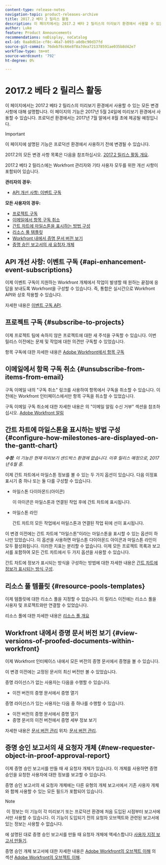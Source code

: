 ```yaml
---
content-type: release-notes
navigation-topic: product-releases-archive
title: 2017.2 베타 2 릴리스 활동
description: 이 페이지에서는 2017.2 베타 2 릴리스의 미리보기 환경에서 사용할 수 있는 모든 변경 사항에 대해 설명합니다. 이 페이지의 기능은 2017년 5월 24일에 미리보기 환경에서 사용할 수 있습니다. 프로덕션 환경에서는 2017년 7월 말에서 8월 초에 제공될 예정입니다.
author: Luke
feature: Product Announcements
recommendations: noDisplay, noCatalog
exl-id: 0aa8d61e-cf8c-46a7-b093-a0dbc90d37fd
source-git-commit: 76deb76c66e8f8a7dea721378591ae035b8d42e7
workflow-type: tm+mt
source-wordcount: '792'
ht-degree: 0%

---
```


# 2017.2 베타 2 릴리스 활동

이 페이지에서는 2017.2 베타 2 릴리스의 미리보기 환경에서 사용할 수 있는 모든 변경 사항에 대해 설명합니다. 이 페이지의 기능은 2017년 5월 24일에 미리보기 환경에서 사용할 수 있습니다. 프로덕션 환경에서는 2017년 7월 말에서 8월 초에 제공될 예정입니다.

>[!IMPORTANT]
>
>이 페이지에 설명된 기능은 프로덕션 환경에서 사용하기 전에 변경될 수 있습니다.

2017.2의 모든 변경 사항 목록은 다음을 참조하십시오. [2017.2 릴리스 활동 개요](../../../../product-announcements/product-releases/quarterly-release-archive/2017.2-release-activity/2017.2-release-activity-overview.md).

2017.2 베타 2 릴리스에는 Workfront 관리자와 기타 사용자 모두를 위한 개선 사항이 포함되어 있습니다.

**관리자의 경우:**

* [API 개선 사항: 이벤트 구독](#api-enhancement-event-subscriptions)

**모든 사용자의 경우:**

* [프로젝트 구독](#subscribe-to-projects)
* [이메일에서 항목 구독 취소](#unsubscribe-from-items-from-email)
* [간트 차트에 마일스톤을 표시하는 방법 구성](#configure-how-milestones-are-displayed-on-the-gantt-chart)
* [리소스 풀 템플릿](#resource-pools-templates)
* [Workfront 내에서 증명 문서 버전 보기](#view-versions-of-proofed-documents-within-workfront)
* [증명 승인 보고서의 새 요청자 개체](#new-requester-object-in-proof-approval-report)

## API 개선 사항: 이벤트 구독 {#api-enhancement-event-subscriptions}

이제 이벤트 구독이 지원하는 Workfront 개체에서 작업이 발생할 때 원하는 끝점에 응답을 보내도록 Workfront을 구성할 수 있습니다. 즉, 통합은 실시간으로 Workfront API와 상호 작용할 수 있습니다.

자세한 내용은 [이벤트 구독 API](../../../../wf-api/general/event-subs-api.md). 

## 프로젝트 구독 {#subscribe-to-projects}

이제 프로젝트 팀에 속하지 않은 프로젝트에 대한 새 주석을 구독할 수 있습니다. 이번 릴리스 이전에는 문제 및 작업에 대한 의견만 구독할 수 있었습니다.

항목 구독에 대한 자세한 내용은 [Adobe Workfront에서 항목 구독](../../../../workfront-basics/using-notifications/subscribe-to-items-in-workfront.md)

## 이메일에서 항목 구독 취소 {#unsubscribe-from-items-from-email}

구독 이메일 내의 &quot;구독 취소&quot; 링크를 사용하여 항목에서 구독을 취소할 수 있습니다. 이전에는 Workfront 인터페이스에서만 항목 구독을 취소할 수 있었습니다.

구독 이메일 구독 취소에 대한 자세한 내용은 의 &quot;이메일 알림 수신 거부&quot; 섹션을 참조하십시오. [Adobe Workfront 알림](../../../../workfront-basics/using-notifications/wf-notifications.md) 

## 간트 차트에 마일스톤을 표시하는 방법 구성 {#configure-how-milestones-are-displayed-on-the-gantt-chart}

***수정&#x200B;**: 이 기능은 현재 미리보기 샌드박스 환경에 없습니다. 이후 릴리스 예정으로, 2017년 6월 중.*

이제 간트 차트에서 마일스톤 정보를 볼 수 있는 두 가지 옵션이 있습니다. 다음 이정표 표시기 중 하나 또는 둘 다를 구성할 수 있습니다.

* 마일스톤 다이아몬드(아이콘)

  이 아이콘은 마일스톤과 연결된 작업 후에 간트 차트에 표시됩니다.

* 마일스톤 라인

  간트 차트의 모든 작업에서 마일스톤과 연결된 작업 뒤에 선이 표시됩니다.

이 변경 이전에는 간트 차트에 &quot;마일스톤&quot;이라는 마일스톤을 표시할 수 있는 옵션이 하나만 있었습니다. 이 옵션을 사용하면 마일스톤 다이아몬드 아이콘과 마일스톤 라인이 모두 활성화됩니다. 이러한 지표는 분리할 수 없습니다. 이제 모든 프로젝트 목록과 보고서를 포함하여 모든 간트 차트에서 두 가지 옵션을 사용할 수 있습니다. 

간트 차트에 정보가 표시되는 방식을 구성하는 방법에 대한 자세한 내용은 [간트 차트에 정보가 표시되는 방식 구성](../../../../manage-work/gantt-chart/use-the-gantt-chart/configure-info-on-gantt-chart.md).

## 리소스 풀 템플릿 {#resource-pools-templates}

이제 템플릿에 대한 리소스 풀을 지정할 수 있습니다. 이 릴리스 이전에는 리소스 풀을 사용자 및 프로젝트와만 연결할 수 있었습니다.

리소스 풀에 대한 자세한 내용은 [리소스 풀 개요](../../../../resource-mgmt/resource-planning/resource-pools/work-with-resource-pools.md)

## Workfront 내에서 증명 문서 버전 보기 {#view-versions-of-proofed-documents-within-workfront}

이제 Workfront 인터페이스 내에서 모든 버전의 증명 문서에서 증명을 볼 수 있습니다. 

이 변경 이전에는 교정된 문서의 최신 버전만 볼 수 있었습니다.

증명 라이선스가 없는 사용자는 다음을 수행할 수 있습니다.

* 이전 버전의 증명 문서에서 증명 열기

증명 라이선스가 있는 사용자는 다음 중 하나를 수행할 수 있습니다.

* 이전 버전의 증명 문서에서 증명 열기
* 증명 문서의 이전 버전에서 증명 세부 정보 보기

자세한 내용은 [문서 버전 관리](../../../../documents/managing-documents/manage-document-versions.md) 위치: [문서 버전 관리](../../../../documents/managing-documents/manage-document-versions.md).

## 증명 승인 보고서의 새 요청자 개체 {#new-requester-object-in-proof-approval-report}

이제 증명 승인 보고서를 만들 때 새 요청자 개체가 있습니다. 이 개체를 사용하면 증명 승인을 요청한 사용자에 대한 정보를 보고할 수 있습니다. 

증명 승인 보고서의 새 요청자 개체에는 다른 유형의 개체 보고서에서 기존 사용자 개체와 함께 사용할 수 있는 모든 필드가 포함되어 있습니다.

>[!NOTE]
>
> 이 정보는 이 기능이 각 미리보기 또는 프로덕션 환경에 처음 도입된 시점부터 보고서에서만 사용할 수 있습니다. 이 기능이 도입되기 전의 요청자 오브젝트와 관련된 보고서에 있는 정보는 사용할 수 없습니다.

에 설명된 대로 증명 승인 보고서를 만들 때 요청자 개체에 액세스합니다 [사용자 지정 보고서 만들기](../../../../reports-and-dashboards/reports/creating-and-managing-reports/create-custom-report.md).

증명 승인 개체 보고서에 대한 자세한 내용은 [Adobe Workfront의 오브젝트 이해](../../../../workfront-basics/navigate-workfront/workfront-navigation/understand-objects.md) 의 섹션 [Adobe Workfront의 오브젝트 이해](../../../../workfront-basics/navigate-workfront/workfront-navigation/understand-objects.md).
